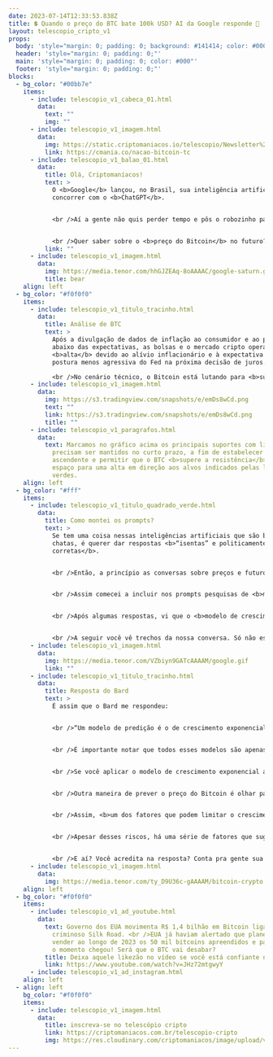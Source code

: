 ```yaml
---
date: 2023-07-14T12:33:53.838Z
title: 💲 Quando o preço do BTC bate 100k USD? AI da Google responde 🤖
layout: telescopio_cripto_v1
props:
  body: 'style="margin: 0; padding: 0; background: #141414; color: #000"'
  header: 'style="margin: 0; padding: 0;"'
  main: 'style="margin: 0; padding: 0; color: #000"'
  footer: 'style="margin: 0; padding: 0;"'
blocks:
  - bg_color: "#00bb7e"
    items:
      - include: telescopio_v1_cabeca_01.html
        data:
          text: ""
          img: ""
      - include: telescopio_v1_imagem.html
        data:
          img: https://static.criptomaniacos.io/telescopio/Newsletter%20-%20Copia%202.png
          link: https://cmania.co/nacao-bitcoin-tc
      - include: telescopio_v1_balao_01.html
        data:
          title: Olá, Criptomaníacos!
          text: >
            O <b>Google</b> lançou, no Brasil, sua inteligência artificial para
            concorrer com o <b>ChatGPT</b>.


            <br />Aí a gente não quis perder tempo e pôs o robozinho para responder perguntas polêmicas pra gente.


            <br />Quer saber sobre o <b>preço do Bitcoin</b> no futuro? Confira na edição de hoje a resposta do <b>Bard, a AI da Google</b>!
          link: ""
      - include: telescopio_v1_imagem.html
        data:
          img: https://media.tenor.com/hhGJZEAq-8oAAAAC/google-saturn.gif
          title: bear
    align: left
  - bg_color: "#f0f0f0"
    items:
      - include: telescopio_v1_titulo_tracinho.html
        data:
          title: Análise de BTC
          text: >
            Após a divulgação de dados de inflação ao consumidor e ao produtor
            abaixo das expectativas, as bolsas e o mercado cripto operaram em
            <b>alta</b> devido ao alívio inflacionário e à expectativa de uma
            postura menos agressiva do Fed na próxima decisão de juros.

            <br />No cenário técnico, o Bitcoin está lutando para <b>superar a região de resistência entre $31.500 e $31.800</b>, que tem segurado o preço nos últimos 20 dias. <br />Porém, fica claro que, devido às proteções deixadas nos níveis de suporte acima dos <b>$30.000</b> e à força que o preço ganhou, é <b>mais provável a continuação do movimento de alta</b> após o rompimento da resistência.
      - include: telescopio_v1_imagem.html
        data:
          img: https://s3.tradingview.com/snapshots/e/emDs8wCd.png
          text: ""
          link: https://s3.tradingview.com/snapshots/e/emDs8wCd.png
          title: ""
      - include: telescopio_v1_paragrafos.html
        data:
          text: Marcamos no gráfico acima os principais suportes com linhas amarelas que
            precisam ser mantidos no curto prazo, a fim de estabelecer um fundo
            ascendente e permitir que o BTC <b>supere a resistência</b>, abrindo
            espaço para uma alta em direção aos alvos indicados pelas linhas
            verdes.
    align: left
  - bg_color: "#fff"
    items:
      - include: telescopio_v1_titulo_quadrado_verde.html
        data:
          title: Como montei os prompts?
          text: >
            Se tem uma coisa nessas inteligências artificiais que são bemmm
            chatas, é querer dar respostas <b>“isentas” e politicamente
            corretas</b>.


            <br />Então, a princípio as conversas sobre preços e futuro do Bitcoin estavam <b>vazias e sem nada interessante</b>.


            <br />Assim comecei a incluir nos prompts pesquisas de <b>modelos estatísticos</b> para predição de preço e deixei os pedidos baseados em <b>modelos matemáticos</b>.


            <br />Após algumas respostas, vi que o <b>modelo de crescimento exponencial</b> era o mais citado pelo Bard e então dei um “ultimato” para ele: queria saber, baseado neste modelo de predição, quando o preço do Bitcoin alcançaria <b>100 mil doletinhas</b>.


            <br />A seguir você vê trechos da nossa conversa. Só não espalha as minhas DM com o   Google por aí, viu?
      - include: telescopio_v1_imagem.html
        data:
          img: https://media.tenor.com/VZbiyn9GATcAAAAM/google.gif
          link: ""
      - include: telescopio_v1_titulo_tracinho.html
        data:
          title: Resposta do Bard
          text: >
            É assim que o Bard me respondeu:


            <br />“Um modelo de predição é o de crescimento exponencial. Ele assume que o preço do Bitcoin crescerá a uma <b>taxa exponencial constante</b> ao longo do tempo.


            <br />É importante notar que todos esses modelos são apenas simulações, e <b>não há garantia</b> de que o preço do Bitcoin chegará a US$ 100.000. No entanto, esses modelos fornecem uma maneira de <b>estimar</b> quando o preço do Bitcoin pode chegar a esse nível.


            <br />Se você aplicar o modelo de crescimento exponencial ao preço do Bitcoin com base em dados históricos, ele prevê que o preço do Bitcoin atingirá US$ 100.000 em algum momento <b>entre 2024 e 2025</b>. 


            <br />Outra maneira de prever o preço do Bitcoin é olhar para os fatores que podem afetar o preço do Bitcoin. Esses fatores incluem a regulamentação, a adoção e a escassez do Bitcoin.


            <br />Assim, <b>um dos fatores que podem limitar o crescimento do Bitcoin é a regulamentação</b>. Alguns governos estão considerando regulamentar o Bitcoin, o que pode tornar mais difícil para os investidores comprar e vender o ativo.


            <br />Apesar desses riscos, há uma série de fatores que sugerem que o Bitcoin continua a crescer no futuro. A <b>escassez, a crescente adoção e a popularidade</b> entre os investidores institucionais são fatores que podem impulsionar o preço do Bitcoin no futuro.”


            <br />E aí? Você acredita na resposta? Conta pra gente sua opinião nos nossos grupos e redes sociais!
      - include: telescopio_v1_imagem.html
        data:
          img: https://media.tenor.com/ty_D9U36c-gAAAAM/bitcoin-crypto.gif
    align: left
  - bg_color: "#f0f0f0"
    items:
      - include: telescopio_v1_ad_youtube.html
        data:
          text: Governo dos EUA movimenta R$ 1,4 bilhão em Bitcoin ligado ao mercado
            criminoso Silk Road. <br />EUA já haviam alertado que planejavam
            vender ao longo de 2023 os 50 mil bitcoins apreendidos e parece que
            o momento chegou! Será que o BTC vai desabar?
          title: Deixa aquele likezão no vídeo se você está confiante no BTC!
          link: https://www.youtube.com/watch?v=JHz72mtgwyY
      - include: telescopio_v1_ad_instagram.html
    align: left
  - align: left
    bg_color: "#f0f0f0"
    items:
      - include: telescopio_v1_imagem.html
        data:
          title: inscreva-se no telescópio cripto
          link: https://criptomaniacos.com.br/telescopio-cripto
          img: https://res.cloudinary.com/criptomaniacos/image/upload/v1662133224/telescopio/inscreva-se-telescopio.png
---
```

